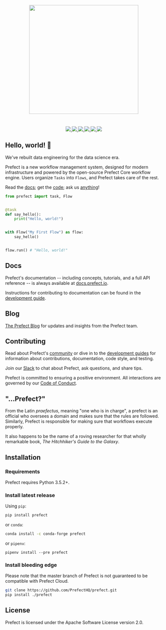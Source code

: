 <p align="center" style="margin-bottom:40px;">
<img src="https://uploads-ssl.webflow.com/5ba446b0e783e26d5a2f2382/5c942c9ca934ec5c88588297_primary-color-vertical.svg"  height=350 style="max-height: 350px;">
</p>

<p align="center">
<a href=https://circleci.com/gh/PrefectHQ/prefect/tree/master>
    <img src="https://circleci.com/gh/PrefectHQ/prefect/tree/master.svg?style=shield&circle-token=28689a55edc3c373486aaa5f11a1af3e5fc53344">
</a>

<a href="https://codecov.io/gh/PrefectHQ/prefect">
  <img src="https://codecov.io/gh/PrefectHQ/prefect/branch/master/graph/badge.svg" />
</a>

<a href=https://github.com/ambv/black>
    <img src="https://img.shields.io/badge/code%20style-black-000000.svg">
</a>

<a href="https://pypi.org/project/prefect/">
    <img src="https://img.shields.io/pypi/dm/prefect.svg?color=%2327B1FF&label=installs&logoColor=%234D606E">
</a>

<a href="https://hub.docker.com/r/prefecthq/prefect">
    <img src="https://img.shields.io/docker/pulls/prefecthq/prefect.svg?color=%2327B1FF&logoColor=%234D606E">
</a>

<a href="https://join.slack.com/t/prefect-community/shared_invite/enQtODQ3MTA2MjI4OTgyLTliYjEyYzljNTc2OThlMDE4YmViYzk3NDU4Y2EzMWZiODM0NmU3NjM0NjIyNWY0MGIxOGQzODMxNDMxYWYyOTE">
    <img src="https://img.shields.io/static/v1.svg?label=chat&message=on%20slack&color=27b1ff&style=flat">
</a>

</p>

## Hello, world! 👋

We've rebuilt data engineering for the data science era.

Prefect is a new workflow management system, designed for modern infrastructure and powered by the open-source Prefect Core workflow engine. Users organize `Tasks` into `Flows`, and Prefect takes care of the rest.

Read the [docs](https://docs.prefect.io); get the [code](#installation); ask us [anything](https://join.slack.com/t/prefect-community/shared_invite/enQtODQ3MTA2MjI4OTgyLTliYjEyYzljNTc2OThlMDE4YmViYzk3NDU4Y2EzMWZiODM0NmU3NjM0NjIyNWY0MGIxOGQzODMxNDMxYWYyOTE)!

```python
from prefect import task, Flow


@task
def say_hello():
    print("Hello, world!")


with Flow("My First Flow") as flow:
    say_hello()


flow.run() # "Hello, world!"
```

## Docs

Prefect's documentation -- including concepts, tutorials, and a full API reference -- is always available at [docs.prefect.io](https://docs.prefect.io).

Instructions for contributing to documentation can be found in the [development guide](https://docs.prefect.io/core/development/documentation.html).

## Blog

[The Prefect Blog](https://medium.com/the-prefect-blog) for updates and insights from the Prefect team.

## Contributing

Read about Prefect's [community](https://docs.prefect.io/core/community.html) or dive in to the [development guides](https://docs.prefect.io/core/development/overview.html) for information about contributions, documentation, code style, and testing.

Join our [Slack](https://join.slack.com/t/prefect-community/shared_invite/enQtODQ3MTA2MjI4OTgyLTliYjEyYzljNTc2OThlMDE4YmViYzk3NDU4Y2EzMWZiODM0NmU3NjM0NjIyNWY0MGIxOGQzODMxNDMxYWYyOTE) to chat about Prefect, ask questions, and share tips.

Prefect is committed to ensuring a positive environment. All interactions are governed by our [Code of Conduct](https://docs.prefect.io/core/code_of_conduct.html).

## "...Prefect?"

From the Latin _praefectus_, meaning "one who is in charge", a prefect is an official who oversees a domain and makes sure that the rules are followed. Similarly, Prefect is responsible for making sure that workflows execute properly.

It also happens to be the name of a roving researcher for that wholly remarkable book, _The Hitchhiker's Guide to the Galaxy_.

## Installation

### Requirements

Prefect requires Python 3.5.2+.

### Install latest release

Using `pip`:

```bash
pip install prefect
```

or `conda`:

```bash
conda install -c conda-forge prefect
```

or `pipenv`:
```
pipenv install --pre prefect
```

### Install bleeding edge

Please note that the master branch of Prefect is not guaranteed to be compatible with Prefect Cloud.

```bash
git clone https://github.com/PrefectHQ/prefect.git
pip install ./prefect
```

## License

Prefect is licensed under the Apache Software License version 2.0.
